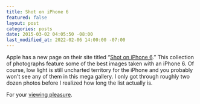 ```yaml
---
title: Shot on iPhone 6
featured: false
layout: post
categories: posts
date: 2015-03-02 04:05:50 -08:00
last_modified_at: 2022-02-06 14:00:00 -07:00
---
```


Apple has a new page on their site titled “[Shot on iPhone 6](http://www.apple.com/iphone/world-gallery/).” This collection of photographs feature some of the best images taken with an iPhone 6. Of course, low light is still uncharted territory for the iPhone and you probably won't see any of them in this mega gallery. I only got through roughly two dozen photos before I realized how long the list actually is.

For your [viewing pleasure](http://www.apple.com/iphone/world-gallery/).

